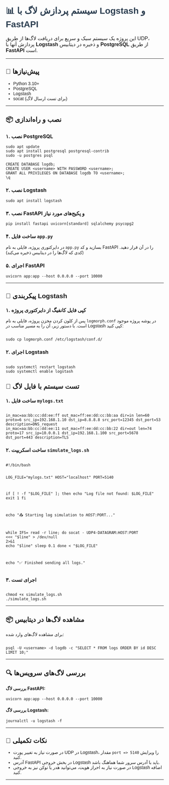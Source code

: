 <h1 style="font-family: Vazirmatn, sans-serif; color: #2c3e50;">📊 سیستم پردازش لاگ با Logstash و FastAPI</h1>

<p style="font-family: Vazirmatn, sans-serif; font-size: 16px;">
این پروژه یک سیستم سبک و سریع برای دریافت لاگ‌ها از طریق UDP، پردازش آنها با <strong>Logstash</strong> و ذخیره در دیتابیس <strong>PostgreSQL</strong> از طریق <strong>FastAPI</strong> است.
</p>

<hr>

<h2 style="font-family: Vazirmatn, sans-serif;">🔧 پیش‌نیازها</h2>
<ul style="font-family: Vazirmatn, sans-serif;">
  <li>Python 3.10+</li>
  <li>PostgreSQL</li>
  <li>Logstash</li>
  <li>socat (برای تست ارسال لاگ)</li>
</ul>

<hr>

<h2 style="font-family: Vazirmatn, sans-serif;">📦 نصب و راه‌اندازی</h2>

<h3>۱. نصب PostgreSQL</h3>
<pre><code>sudo apt update
sudo apt install postgresql postgresql-contrib
sudo -u postgres psql
</code></pre>
<pre><code>CREATE DATABASE logdb;
CREATE USER &lt;username&gt; WITH PASSWORD &lt;username&gt;;
GRANT ALL PRIVILEGES ON DATABASE logdb TO &lt;username&gt;;
\q
</code></pre>

<h3>۲. نصب Logstash</h3>
<pre><code>sudo apt install logstash</code></pre>

<h3>۳. نصب FastAPI و پکیج‌های مورد نیاز</h3>
<pre><code>pip install fastapi uvicorn[standard] sqlalchemy psycopg2</code></pre>

<h3>۴. ساخت فایل <code>app.py</code></h3>
<p>در دایرکتوری پروژه، فایلی به نام <code>app.py</code> بسازید و کد FastAPI را در آن قرار دهید. (کدی که لاگ‌ها را در دیتابیس ذخیره می‌کند)</p>

<h3>۵. اجرای FastAPI</h3>
<pre><code>uvicorn app:app --host 0.0.0.0 --port 10000</code></pre>

<hr>

<h2 style="font-family: Vazirmatn, sans-serif;">🧾 پیکربندی Logstash</h2>

<h3>۱. کپی فایل کانفیگ از دایرکتوری پروژه</h3>

<p style="font-family: Vazirmatn, sans-serif;">
پس از کلون کردن مخزن پروژه، فایلی به نام <code>logmorph.conf</code> در پوشه پروژه موجود است. با دستور زیر، آن را به مسیر مناسب در Logstash کپی کنید:
</p>

<pre><code>
sudo cp logmorph.conf /etc/logstash/conf.d/
</code></pre>


<h3>۲. اجرای Logstash</h3>
<pre><code>
sudo systemctl restart logstash
sudo systemctl enable logstash
</code></pre>

<h2 style="font-family: Vazirmatn, sans-serif;">🚀 تست سیستم با فایل لاگ</h2>

<h3>۱. ساخت فایل <code>mylogs.txt</code></h3>

<pre><code>
in_mac=aa:bb:cc:dd:ee:ff out_mac=ff:ee:dd:cc:bb:aa dir=in len=60 proto=6 src_ip=192.168.1.10 dst_ip=8.8.8.8 src_port=12345 dst_port=53 description=DNS_request
in_mac=aa:bb:cc:dd:ee:11 out_mac=ff:ee:dd:cc:bb:22 dir=out len=74 proto=17 src_ip=10.0.0.1 dst_ip=192.168.1.100 src_port=5678 dst_port=443 description=TLS
</code></pre>

<h3>۲. ساخت اسکریپت <code>simulate_logs.sh</code></h3>
<pre><code>
#!/bin/bash

LOG_FILE="mylogs.txt"
HOST="localhost"
PORT=5140

if [ ! -f "$LOG_FILE" ]; then
  echo "Log file not found: $LOG_FILE"
  exit 1
fi

echo "📤 Starting log simulation to $HOST:$PORT..."

while IFS= read -r line; do
  socat - UDP4-DATAGRAM:$HOST:$PORT <<< "$line" > /dev/null 2>&1
  echo "$line"
  sleep 0.1
done &lt; "$LOG_FILE"

echo "✅ Finished sending all logs."
</code></pre>

<h3>۳. اجرای تست</h3>

<pre><code>
chmod +x simulate_logs.sh
./simulate_logs.sh
</code></pre>

<hr>

<h2 style="font-family: Vazirmatn, sans-serif;">📦 مشاهده لاگ‌ها در دیتابیس</h2>

<p>برای مشاهده لاگ‌های وارد شده:</p>

<pre><code>
psql -U &lt;username&gt; -d logdb -c "SELECT * FROM logs ORDER BY id DESC LIMIT 10;"
</code></pre>

<hr>

<h2 style="font-family: Vazirmatn, sans-serif;">🔍 بررسی لاگ‌های سرویس‌ها</h2>

<h4>بررسی لاگ FastAPI:</h4>
<pre><code>uvicorn app:app --host 0.0.0.0 --port 10000</code></pre>

<h4>بررسی لاگ Logstash:</h4>
<pre><code>journalctl -u logstash -f</code></pre>

<hr>

<h2 style="font-family: Vazirmatn, sans-serif;">🧠 نکات تکمیلی</h2>
<ul style="font-family: Vazirmatn, sans-serif;">
  <li>در صورت نیاز به تغییر پورت UDP در Logstash، مقدار <code>port => 5140</code> را ویرایش کنید.</li>
  <li>آدرس FastAPI در بخش خروجی Logstash باید با آدرس سرور شما هماهنگ باشد.</li>
  <li>در صورت نیاز به احراز هویت، می‌توانید هدر یا توکن نیز به خروجی Logstash اضافه کنید.</li>
</ul>

<hr>

